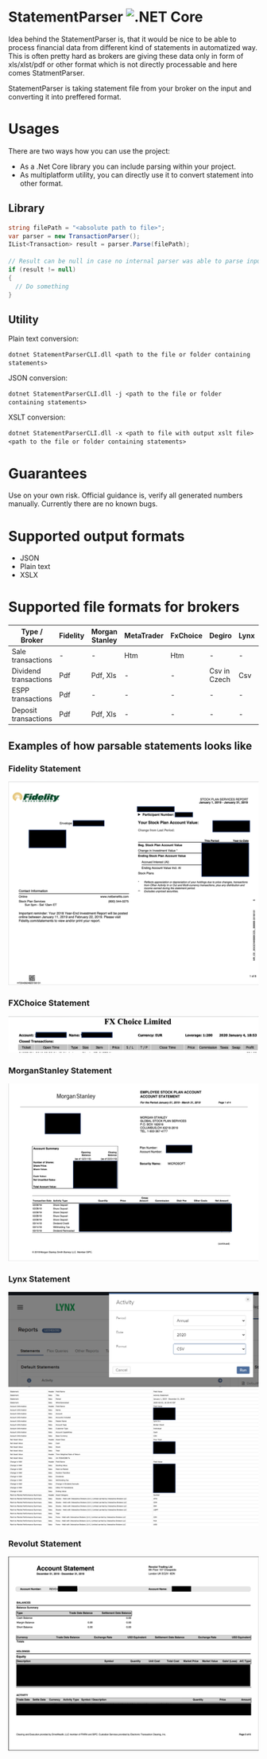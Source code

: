 # StatementParser ![.NET Core](https://github.com/vladimir-aubrecht/StatementParser/workflows/.NET%20Core/badge.svg)

Idea behind the StatementParser is, that it would be nice to be able to process financial data from different kind of statements in automatized way.
This is often pretty hard as brokers are giving these data only in form of xls/xlst/pdf or other format which is not directly processable and here comes StatmentParser.

StatementParser is taking statement file from your broker on the input and converting it into preffered format.

# Usages
There are two ways how you can use the project:
- As a .Net Core library you can include parsing within your project.
- As multiplatform utility, you can directly use it to convert statement into other format.

## Library
```csharp
string filePath = "<absolute path to file>";
var parser = new TransactionParser();
IList<Transaction> result = parser.Parse(filePath);

// Result can be null in case no internal parser was able to parse input file.
if (result != null)
{
  // Do something
}
```

## Utility
Plain text conversion:

``dotnet StatementParserCLI.dll <path to the file or folder containing statements>``

JSON conversion:

``dotnet StatementParserCLI.dll -j <path to the file or folder containing statements>``

XSLT conversion:

``dotnet StatementParserCLI.dll -x <path to file with output xslt file> <path to the file or folder containing statements>``

# Guarantees
Use on your own risk.
Official guidance is, verify all generated numbers manually. Currently there are no known bugs.

# Supported output formats
- JSON
- Plain text
- XSLX

# Supported file formats for brokers

|Type / Broker        |Fidelity|Morgan Stanley|MetaTrader|FxChoice|Degiro      |Lynx|Interactive Broker|Revolut|
|---------------------|--------|--------------|----------|--------|------------|----|------------------|-------|
|Sale transactions    | -      | -            |Htm       |Htm     | -          | -  | -                | -     |
|Dividend transactions|Pdf     |Pdf, Xls      | -        | -      |Csv in Czech|Csv |Csv               | Pdf   |
|ESPP transactions    |Pdf     | -            | -        | -      | -          | -  | -                | -     |
|Deposit transactions |Pdf     |Pdf, Xls      | -        | -      | -          | -  | -                | -     |

## Examples of how parsable statements looks like

### Fidelity Statement
![Fidelity Statement][Fidelity]

### FXChoice Statement
![FXChoice Statement][FXChoice]

### MorganStanley Statement
![MorganStanley Statement][MorganStanley]

### Lynx Statement
![Lynx Report tool][LynxReportTool]
![Lynx Statement][Lynx]

### Revolut Statement
![Revolut Statement][Revolut]

[Fidelity]: docs/Images/FidelityStatement.png
[FXChoice]: docs/Images/FXChoiceStatement.png
[MorganStanley]: docs/Images/MorganStanleyStatement.png
[LynxReportTool]: docs/Images/LynxReportTool.png
[Lynx]: docs/Images/LynxStatement.png
[Revolut]: docs/Images/RevolutStatement.png
